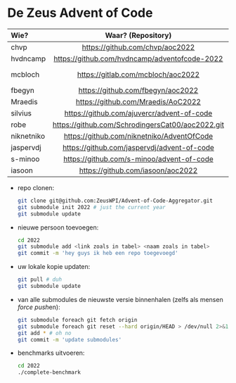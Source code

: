 # De Zeus Advent of Code

| Wie?       | Waar? (Repository)                               |              Taal? |
|:-----------|:------------------------------------------------:|-------------------:|
| chvp       | https://github.com/chvp/aoc2022                  |            Haskell |
| hvdncamp   | https://github.com/hvdncamp/adventofcode-2022    |                  C |
| mcbloch    | https://gitlab.com/mcbloch/aoc2022               | Clojure (Babashka) |
| fbegyn     | https://github.com/fbegyn/aoc2022                |            Go/Ruby |
| Mraedis    | https://github.com/Mraedis/AoC2022               |               Ruby |
| silvius    | https://github.com/ajuvercr/advent-of-code       |               Rust |
| robe       | https://github.com/SchrodingersCat00/aoc2022.git |               Rust |
| niknetniko | https://github.com/niknetniko/AdventOfCode       |                  C |
| jaspervdj  | https://github.com/jaspervdj/advent-of-code      |            Haskell |
| s-minoo    | https://github.com/s-minoo/advent-of-code        |               Rust |
| iasoon     | https://github.com/iasoon/aoc2022                |               Rust |


* repo clonen:

    ```sh
    git clone git@github.com:ZeusWPI/Advent-of-Code-Aggregator.git
    git submodule init 2022 # just the current year
    git submodule update
    ```

* nieuwe persoon toevoegen:

    ```sh
    cd 2022
    git submodule add <link zoals in tabel> <naam zoals in tabel>
    git commit -m 'hey guys ik heb een repo toegevoegd'
    ```

* uw lokale kopie updaten:

    ```sh
    git pull # duh
    git submodule update
    ```

* van alle submodules de nieuwste versie binnenhalen (zelfs als mensen *force push*en):

    ```sh
    git submodule foreach git fetch origin
    git submodule foreach git reset --hard origin/HEAD > /dev/null 2>&1
    git add * # oh no
    git commit -m 'update submodules'
    ```

* benchmarks uitvoeren:

    ```sh
    cd 2022
    ./complete-benchmark
    ```

